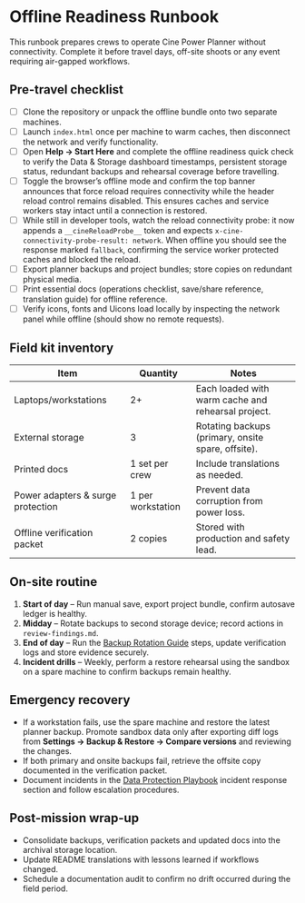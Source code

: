 # Offline Readiness Runbook

This runbook prepares crews to operate Cine Power Planner without connectivity.
Complete it before travel days, off-site shoots or any event requiring
air-gapped workflows.

## Pre-travel checklist

- [ ] Clone the repository or unpack the offline bundle onto two separate
      machines.
- [ ] Launch `index.html` once per machine to warm caches, then disconnect the
      network and verify functionality.
- [ ] Open **Help → Start Here** and complete the offline readiness quick check
      to verify the Data & Storage dashboard timestamps, persistent storage
      status, redundant backups and rehearsal coverage before travelling.
- [ ] Toggle the browser’s offline mode and confirm the top banner announces
      that force reload requires connectivity while the header reload control
      remains disabled. This ensures caches and service workers stay intact
      until a connection is restored.
- [ ] While still in developer tools, watch the reload connectivity probe: it
      now appends a `__cineReloadProbe__` token and expects
      `x-cine-connectivity-probe-result: network`. When offline you should see
      the response marked `fallback`, confirming the service worker protected
      caches and blocked the reload.
- [ ] Export planner backups and project bundles; store copies on redundant
      physical media.
- [ ] Print essential docs (operations checklist, save/share reference,
      translation guide) for offline reference.
- [ ] Verify icons, fonts and Uicons load locally by inspecting the network
      panel while offline (should show no remote requests).

## Field kit inventory

| Item | Quantity | Notes |
| --- | --- | --- |
| Laptops/workstations | 2+ | Each loaded with warm cache and rehearsal project. |
| External storage | 3 | Rotating backups (primary, onsite spare, offsite). |
| Printed docs | 1 set per crew | Include translations as needed. |
| Power adapters & surge protection | 1 per workstation | Prevent data corruption from power loss. |
| Offline verification packet | 2 copies | Stored with production and safety lead. |

## On-site routine

1. **Start of day** – Run manual save, export project bundle, confirm autosave
   ledger is healthy.
2. **Midday** – Rotate backups to second storage device; record actions in
   `review-findings.md`.
3. **End of day** – Run the [Backup Rotation Guide](backup-rotation-guide.md)
   steps, update verification logs and store evidence securely.
4. **Incident drills** – Weekly, perform a restore rehearsal using the sandbox
   on a spare machine to confirm backups remain healthy.

## Emergency recovery

- If a workstation fails, use the spare machine and restore the latest planner
  backup. Promote sandbox data only after exporting diff logs from **Settings →
  Backup & Restore → Compare versions** and reviewing the changes.
- If both primary and onsite backups fail, retrieve the offsite copy documented
  in the verification packet.
- Document incidents in the [Data Protection Playbook](data-protection-playbook.md)
  incident response section and follow escalation procedures.

## Post-mission wrap-up

- Consolidate backups, verification packets and updated docs into the archival
  storage location.
- Update README translations with lessons learned if workflows changed.
- Schedule a documentation audit to confirm no drift occurred during the field
  period.
